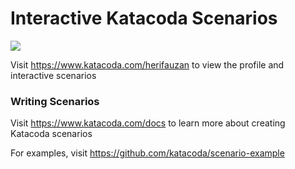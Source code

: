 # Interactive Katacoda Scenarios

[![](http://shields.katacoda.com/katacoda/herifauzan/count.svg)](https://www.katacoda.com/herifauzan "Get your profile on Katacoda.com")

Visit https://www.katacoda.com/herifauzan to view the profile and interactive scenarios

### Writing Scenarios
Visit https://www.katacoda.com/docs to learn more about creating Katacoda scenarios

For examples, visit https://github.com/katacoda/scenario-example
